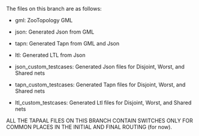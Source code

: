 The files on this branch are as follows:

- gml: ZooTopology GML
- json: Generated Json from GML
- tapn: Generated Tapn from GML and Json
- ltl: Generated LTL from Json


- json_custom_testcases: Generated Json files for Disjoint, Worst, and Shared nets
- tapn_custom_testcases: Generated Tapn files for Disjoint, Worst, and Shared nets
- ltl_custom_testcases: Generated Ltl files for Disjoint, Worst, and Shared nets


ALL THE TAPAAL FILES ON THIS BRANCH CONTAIN SWITCHES ONLY FOR COMMON PLACES IN THE INITIAL AND FINAL ROUTING (for now).